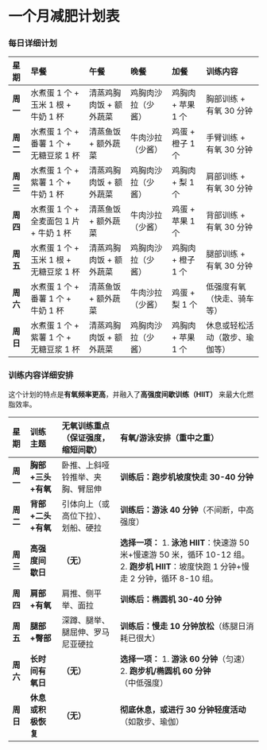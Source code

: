 # **一个月减肥计划表**

### **每日详细计划**

| **星期** | **早餐**                                | **午餐**                | **晚餐**           | **加餐**           | **训练内容**                   |
| :------- | :-------------------------------------- | :---------------------- | :----------------- | :----------------- | :----------------------------- |
| **周一** | 水煮蛋 1 个 + 玉米 1 根 + 牛奶 1 杯     | 清蒸鸡胸肉饭 + 额外蔬菜 | 鸡胸肉沙拉（少酱） | 鸡胸肉 + 苹果 1 个 | 胸部训练 + 有氧 30 分钟        |
| **周二** | 水煮蛋 1 个 + 番薯 1 个 + 无糖豆浆 1 杯 | 清蒸鱼饭 + 额外蔬菜     | 牛肉沙拉（少酱）   | 鸡蛋 + 橙子 1 个   | 手臂训练 + 有氧 30 分钟        |
| **周三** | 水煮蛋 1 个 + 紫薯 1 个 + 牛奶 1 杯     | 清蒸鸡胸肉饭 + 额外蔬菜 | 鸡胸肉沙拉（少酱） | 鸡胸肉 + 梨 1 个   | 肩部训练 + 有氧 30 分钟        |
| **周四** | 水煮蛋 1 个 + 全麦面包 1 片 + 牛奶 1 杯 | 清蒸鱼饭 + 额外蔬菜     | 牛肉沙拉（少酱）   | 鸡蛋 + 苹果 1 个   | 背部训练 + 有氧 30 分钟        |
| **周五** | 水煮蛋 1 个 + 玉米 1 根 + 无糖豆浆 1 杯 | 清蒸鸡胸肉饭 + 额外蔬菜 | 鸡胸肉沙拉（少酱） | 鸡胸肉 + 橙子 1 个 | 腿部训练 + 有氧 30 分钟        |
| **周六** | 水煮蛋 1 个 + 番薯 1 个 + 牛奶 1 杯     | 清蒸鱼饭 + 额外蔬菜     | 牛肉沙拉（少酱）   | 鸡蛋 + 梨 1 个     | 低强度有氧（快走、骑车等）     |
| **周日** | 水煮蛋 1 个 + 紫薯 1 个 + 无糖豆浆 1 杯 | 清蒸鸡胸肉饭 + 额外蔬菜 | 鸡胸肉沙拉（少酱） | 鸡胸肉 + 苹果 1 个 | 休息或轻松活动（散步、瑜伽等） |

### **训练内容详细安排**

这个计划的特点是**有氧频率更高**，并融入了**高强度间歇训练（HIIT）** 来最大化燃脂效率。

| 星期     | 训练主题           | 无氧训练重点（保证强度，缩短间歇） | 有氧/游泳安排（重中之重）                                                                                                                   |
| :------- | :----------------- | :--------------------------------- | :------------------------------------------------------------------------------------------------------------------------------------------ |
| **周一** | **胸部+三头+有氧** | 卧推、上斜哑铃推举、夹胸、臂屈伸   | **训练后：跑步机坡度快走 30-40 分钟**                                                                                                       |
| **周二** | **背部+二头+有氧** | 引体向上（或高位下拉）、划船、硬拉 | **训练后：游泳 40 分钟**（不间断，中高强度）                                                                                                |
| **周三** | **高强度间歇日**   | **（无）**                         | **选择一项：** 1. **泳池 HIIT**：快速游 50 米+慢速游 50 米，循环 10-12 组。 2. **跑步机 HIIT**：坡度快跑 1 分钟+慢走 2 分钟，循环 8-10 组。 |
| **周四** | **肩部+有氧**      | 肩推、侧平举、面拉                 | **训练后：椭圆机 30-40 分钟**                                                                                                               |
| **周五** | **腿部+臀部**      | 深蹲、腿举、腿屈伸、罗马尼亚硬拉   | **训练后：慢走 10 分钟放松**（练腿日消耗已很大）                                                                                            |
| **周六** | **长时间有氧日**   | **（无）**                         | **选择一项：** 1. **游泳 60 分钟**（匀速） 2. **跑步机/椭圆机 60 分钟**（中低强度）                                                         |
| **周日** | **休息或积极恢复** | **（无）**                         | **彻底休息，或进行 30 分钟轻度活动**（如散步、瑜伽）                                                                                        |
